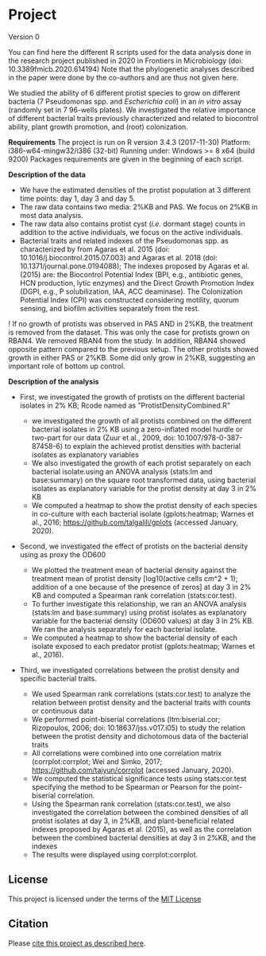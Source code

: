 # Project

Version 0

You can find here the different R scripts used for the data analysis done in the research project published in 2020 in Frontiers in Microbiology (doi: 10.3389fmicb.2020.614194)
Note that the phylogenetic analyses described in the paper were done by the co-authors and are thus not given here.

We studied the ability of 6 different protist species to grow on different bacteria (7 Pseudomonas spp. and *Escherichia coli*) in an *in vitro* assay (randomly set in 7 96-wells plates). We investigated the relative importance of different bacterial traits previously characterized and related to biocontrol ability, plant growth promotion, and (root) colonization.

**Requirements**
The project is run on R version 3.4.3 (2017-11-30)
Platform: i386-w64-mingw32/i386 (32-bit)
Running under: Windows >= 8 x64 (build 9200)
Packages requirements are given in the beginning of each script.

**Description of the data**

* We have the estimated densities of the protist population at 3 different time points: day 1, day 3 and day 5.
* The raw data contains two media: 2%KB and PAS. We focus on 2%KB in most data analysis.
* The raw data also contains protist cyst (*i.e.* dormant stage) counts in addition to the active individuals, we focus on the active individuals.
* Bacterial traits and related indexes of the Pseudomonas spp. as characterized by from Agaras et al. 2015 (doi: 10.1016/j.biocontrol.2015.07.003) and Agaras et al.   2018 (doi: 10.1371/journal.pone.0194088); The indexes proposed by Agaras et al. (2015) are: the Biocontrol Potential Index (BPI, e.g., antibiotic genes, HCN         production, lytic enzymes) and the Direct Growth Promotion Index (DGPI, e.g., P solubilization, IAA, ACC deaminase). The Colonization Potential Index (CPI) was     constructed considering motility, quorum sensing, and biofilm activities separately from the rest.

! If no growth of protists was observed in PAS AND in 2%KB, the treatment is removed from the dataset. This was only the case for protists grown on RBAN4. We removed RBAN4 from the study. In addition, RBAN4 showed opposite pattern compared to the previous setup. The other protists showed growth in either PAS or 2%KB. Some did only grow in 2%KB, suggesting an important role of bottom up control. 
  
**Description of the analysis**
* First, we investigated the growth of protists on the different bacterial isolates in 2% KB;   Rcode named as "ProtistDensityCombined.R"
    *   we investigated the growth of all protists combined on the different bacterial isolates in 2% KB using a zero-inflated model hurdle or two-part for our             data (Zuur et al., 2009, doi: 10.1007/978-0-387-87458-6) to explain the achieved protist densities with bacterial isolates as explanatory variables 
    *   We also investigated the growth of each protist separately on each bacterial isolate.using an ANOVA analysis (stats:lm and base:summary) on the square               root transformed data, using bacterial isolates as explanatory variable for the protist density at day 3 in 2% KB
    *   We computed a heatmap to show the protist density of each species in co-culture with each bacterial isolate (gplots:heatmap; Warnes et al., 2016;                   https://github.com/talgalili/gplots (accessed January, 2020).

* Second, we investigated the effect of protists on the bacterial density using as proxy the OD600
    *   We plotted the treatment mean of bacterial density against the treatment mean of protist density [log10(active cells cm^2 + 1); addition of a one because
        of the presence of zeros] at day 3 in 2% KB and computed a Spearman rank correlation (stats:cor.test).
    *   To further investigate this relationship, we ran an ANOVA analysis (stats:lm and base:summary) using protist isolates as explanatory variable for
        the bacterial density (OD600 values) at day 3 in 2% KB. We ran the analysis separately for each bacterial isolate. 
    *   We computed a heatmap to show the bacterial density of each isolate exposed to each predator protist (gplots:heatmap; Warnes et al., 2016).

* Third, we investigated correlations between the protist density and specific bacterial traits.
    *   We used Spearman rank correlations (stats:cor.test) to analyze the relation between protist density and the bacterial traits with counts or continuous data
    *   We performed point-biserial correlations (ltm:biserial.cor; Rizopoulos, 2006; doi: 10.18637/jss.v017.i05) to study the relation between the protist density         and dichotomous data of the bacterial traits
    *   All correlations were combined into one correlation matrix (corrplot:corrplot; Wei and Simko, 2017; https://github.com/taiyun/corrplot (accessed January,           2020).
    *   We computed the statistical significance tests using stats:cor.test specifying the method to be Spearman or Pearson for the point-biserial correlation.
    *   Using the Spearman rank correlation (stats:cor.test), we also investigated the correlation between the combined densities of all protist isolates at day 3,         in 2%KB, and plant-beneficial related indexes proposed by Agaras et al. (2015), as well as the correlation between the combined bacterial densities at day 3         in 2%KB, and the indexes
    *   The results were displayed using corrplot:corrplot.


## License

This project is licensed under the terms of the [MIT License](/LICENSE.md)

## Citation

Please [cite this project as described here](/CITATION.md).
